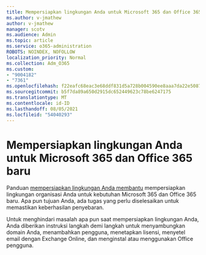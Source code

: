 ```yaml
---
title: Mempersiapkan lingkungan Anda untuk Microsoft 365 dan Office 365 baru
ms.author: v-jmathew
author: v-jmathew
manager: scotv
ms.audience: Admin
ms.topic: article
ms.service: o365-administration
ROBOTS: NOINDEX, NOFOLLOW
localization_priority: Normal
ms.collection: Adm_O365
ms.custom:
- "9004182"
- "7361"
ms.openlocfilehash: f22eafc68eac3e68ddf831d5a728b004590ee8aaa7da22e508716ceb257250b1
ms.sourcegitcommit: b5f7da89a650d2915dc652449623c78be6247175
ms.translationtype: MT
ms.contentlocale: id-ID
ms.lasthandoff: 08/05/2021
ms.locfileid: "54040293"
---
```

# <a name="prepare-your-environment-for-microsoft-365-and-office-365-services"></a>Mempersiapkan lingkungan Anda untuk Microsoft 365 dan Office 365 baru

Panduan [mempersiapkan lingkungan Anda membantu](https://go.microsoft.com/fwlink/?linkid=2005213) mempersiapkan lingkungan organisasi Anda untuk kebutuhan Microsoft 365 dan Office 365 baru. Apa pun tujuan Anda, ada tugas yang perlu diselesaikan untuk memastikan keberhasilan penyebaran.

Untuk menghindari masalah apa pun saat mempersiapkan lingkungan Anda, Anda diberikan instruksi langkah demi langkah untuk menyambungkan domain Anda, menambahkan pengguna, menetapkan lisensi, menyetel email dengan Exchange Online, dan menginstal atau menggunakan Office pengguna.
